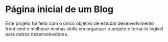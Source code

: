 # Página inicial de um Blog

Este projeto foi feito com o único objetivo de estudar desenvolvimento front-end e melhorar minhas skills em organizar o projeto e torná-lo legível para outros desenvolvedores.